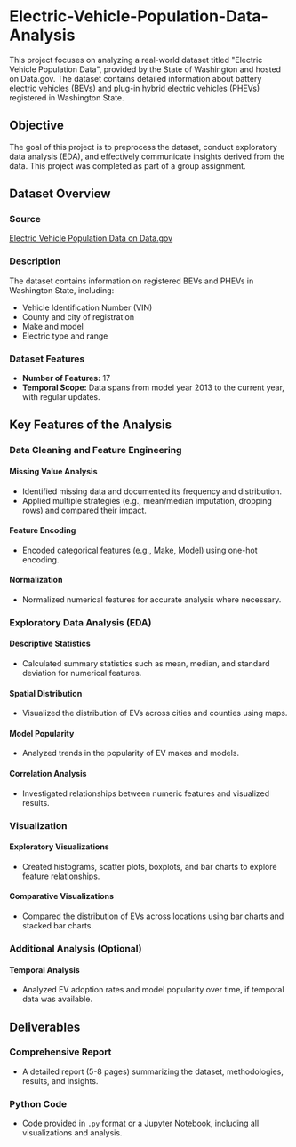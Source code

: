 # Electric-Vehicle-Population-Data-Analysis

This project focuses on analyzing a real-world dataset titled "Electric Vehicle Population Data", provided by the State of Washington and hosted on Data.gov. The dataset contains detailed information about battery electric vehicles (BEVs) and plug-in hybrid electric vehicles (PHEVs) registered in Washington State.

## Objective

The goal of this project is to preprocess the dataset, conduct exploratory data analysis (EDA), and effectively communicate insights derived from the data. This project was completed as part of a group assignment.

## Dataset Overview

### Source
[Electric Vehicle Population Data on Data.gov](https://data.wa.gov)

### Description
The dataset contains information on registered BEVs and PHEVs in Washington State, including:
- Vehicle Identification Number (VIN)
- County and city of registration
- Make and model
- Electric type and range

### Dataset Features
- **Number of Features:** 17  
- **Temporal Scope:** Data spans from model year 2013 to the current year, with regular updates.

## Key Features of the Analysis

### Data Cleaning and Feature Engineering

#### Missing Value Analysis
- Identified missing data and documented its frequency and distribution.
- Applied multiple strategies (e.g., mean/median imputation, dropping rows) and compared their impact.

#### Feature Encoding
- Encoded categorical features (e.g., Make, Model) using one-hot encoding.

#### Normalization
- Normalized numerical features for accurate analysis where necessary.

### Exploratory Data Analysis (EDA)

#### Descriptive Statistics
- Calculated summary statistics such as mean, median, and standard deviation for numerical features.

#### Spatial Distribution
- Visualized the distribution of EVs across cities and counties using maps.

#### Model Popularity
- Analyzed trends in the popularity of EV makes and models.

#### Correlation Analysis
- Investigated relationships between numeric features and visualized results.

### Visualization

#### Exploratory Visualizations
- Created histograms, scatter plots, boxplots, and bar charts to explore feature relationships.

#### Comparative Visualizations
- Compared the distribution of EVs across locations using bar charts and stacked bar charts.

### Additional Analysis (Optional)

#### Temporal Analysis
- Analyzed EV adoption rates and model popularity over time, if temporal data was available.

## Deliverables

### Comprehensive Report
- A detailed report (5-8 pages) summarizing the dataset, methodologies, results, and insights.

### Python Code
- Code provided in `.py` format or a Jupyter Notebook, including all visualizations and analysis.
